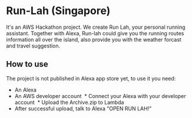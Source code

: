 # Run-Lah (Singapore)
It's an AWS Hackathon project. We create Run Lah, your personal running assistant.
Together with Alexa, Run-lah could give you the running routes information all over the island, also provide you with the weather forcast and travel suggestion.

## How to use
The project is not published in Alexa app store yet, to use it you need:
  * An Alexa
  * An AWS developer account
  * Connect your Alexa with your developer account
  * Upload the Archive.zip to Lambda
  * After successful upload, talk to Alexa "OPEN RUN LAH!"
